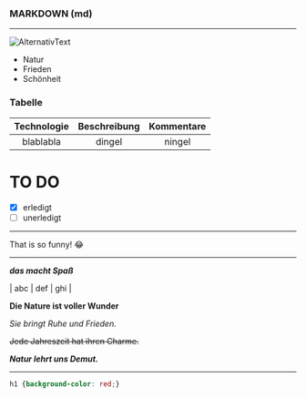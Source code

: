 ### MARKDOWN (md)

---

![AlternativText](https://www.fotowissen.eu/wp-content/uploads/2022/09/raus-in-die-natur-fotografieren-titelbild-7.jpg)

<!-- Die Natur schenkt Frieden und Schönheit-->

- Natur
- Frieden
- Schönheit

### Tabelle

| Technologie | Beschreibung | Kommentare |
| :---------: | :----------: | :--------: |
| blablabla   | dingel       | ningel     |

# TO DO

- [x] erledigt
- [ ] unerledigt

---

That is so funny! :joy:

---

***das macht Spaß***

| abc | def | ghi |

**Die Nature ist voller Wunder**

_Sie bringt Ruhe und Frieden._

~~Jede Jahreszeit hat ihren Charme.~~

**_Natur lehrt uns Demut._**

***

```css
h1 {background-color: red;}
```
